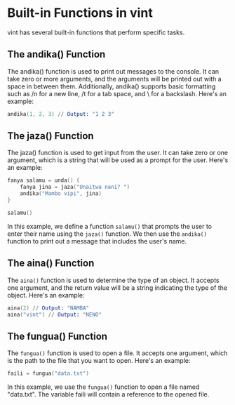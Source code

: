 # Built-in Functions in vint

vint has several built-in functions that perform specific tasks.

## The andika() Function

The andika() function is used to print out messages to the console. It can take zero or more arguments, and the arguments will be printed out with a space in between them. Additionally, andika() supports basic formatting such as /n for a new line, /t for a tab space, and \\ for a backslash. Here's an example:

```s
andika(1, 2, 3) // Output: "1 2 3"
```

## The jaza() Function

The jaza() function is used to get input from the user. It can take zero or one argument, which is a string that will be used as a prompt for the user. Here's an example:

```s
fanya salamu = unda() {
    fanya jina = jaza("Unaitwa nani? ")
    andika("Mambo vipi", jina)
}

salamu()
```

In this example, we define a function `salamu()` that prompts the user to enter their name using the `jaza()` function. We then use the `andika()` function to print out a message that includes the user's name.

## The aina() Function

The `aina()` function is used to determine the type of an object. It accepts one argument, and the return value will be a string indicating the type of the object. Here's an example:

```s
aina(2) // Output: "NAMBA"
aina("vint") // Output: "NENO"
```

## The fungua() Function

The `fungua()` function is used to open a file. It accepts one argument, which is the path to the file that you want to open. Here's an example:

```s
faili = fungua("data.txt")
```

In this example, we use the `fungua()` function to open a file named "data.txt". The variable faili will contain a reference to the opened file.